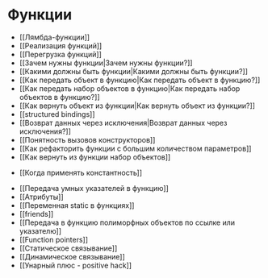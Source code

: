 # Функции
- [[Лямбда-функции]]
- [[Реализация функций]]
- [[Перегрузка функций]]
- [[Зачем нужны функции|Зачем нужны функции?]]
- [[Какими должны быть функции|Какими должны быть функции?]]
- [[Как передать объект в функцию|Как передать объект в функцию?]]
- [[Как передать набор объектов в функцию|Как передать набор объектов в функцию?]]
- [[Как вернуть объект из функции|Как вернуть объект из функции?]]
- [[structured bindings]]
- [[Возврат данных через исключения|Возврат данных через исключения?]]
- [[Понятность вызовов конструкторов]]
- [[Как рефакторить функции с большим количеством параметров]]
- [[Как вернуть из функции набор объектов]]
* [[Когда применять константность]]
- [[Передача умных указателей в функцию]]
- [[Атрибуты]]
- [[Переменная static в функциях]]
- [[friends]]
- [[Передача в функцию полиморфных объектов по ссылке или указателю]]
- [[Function pointers]]
- [[Статическое связывание]]
- [[Динамическое связывание]]
- [[Унарный плюс - positive hack]]